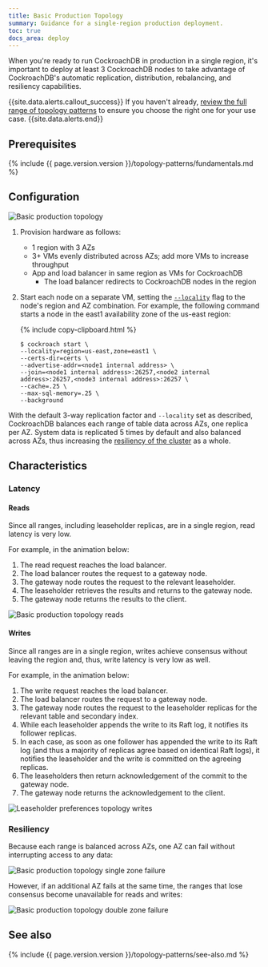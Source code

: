 ```yaml
---
title: Basic Production Topology
summary: Guidance for a single-region production deployment.
toc: true
docs_area: deploy
---
```


When you're ready to run CockroachDB in production in a single region, it's important to deploy at least 3 CockroachDB nodes to take advantage of CockroachDB's automatic replication, distribution, rebalancing, and resiliency capabilities.

{{site.data.alerts.callout_success}}
If you haven't already, [review the full range of topology patterns](topology-patterns.html) to ensure you choose the right one for your use case.
{{site.data.alerts.end}}

## Prerequisites

{% include {{ page.version.version }}/topology-patterns/fundamentals.md %}

## Configuration

<img src="{{ 'images/v22.2/topology-patterns/topology_basic_production1.png' | relative_url }}" alt="Basic production topology" style="max-width:100%" />

1. Provision hardware as follows:
    - 1 region with 3 AZs
    - 3+ VMs evenly distributed across AZs; add more VMs to increase throughput
    - App and load balancer in same region as VMs for CockroachDB
        - The load balancer redirects to CockroachDB nodes in the region

2. Start each node on a separate VM, setting the [`--locality`](cockroach-start.html#locality) flag to the node's region and AZ combination. For example, the following command starts a node in the east1 availability zone of the us-east region:

    {% include copy-clipboard.html %}
    ~~~ shell
    $ cockroach start \
    --locality=region=us-east,zone=east1 \
    --certs-dir=certs \
    --advertise-addr=<node1 internal address> \
    --join=<node1 internal address>:26257,<node2 internal address>:26257,<node3 internal address>:26257 \
    --cache=.25 \
    --max-sql-memory=.25 \
    --background
    ~~~

With the default 3-way replication factor and `--locality` set as described, CockroachDB balances each range of table data across AZs, one replica per AZ. System data is replicated 5 times by default and also balanced across AZs, thus increasing the [resiliency of the cluster](configure-replication-zones.html#create-a-replication-zone-for-a-system-range) as a whole.

## Characteristics

### Latency

#### Reads

Since all ranges, including leaseholder replicas, are in a single region, read latency is very low.

For example, in the animation below:

1. The read request reaches the load balancer.
2. The load balancer routes the request to a gateway node.
3. The gateway node routes the request to the relevant leaseholder.
4. The leaseholder retrieves the results and returns to the gateway node.
5. The gateway node returns the results to the client.

<img src="{{ 'images/v22.2/topology-patterns/topology_basic_production_reads.png' | relative_url }}" alt="Basic production topology reads" style="max-width:100%" />

#### Writes

Since all ranges are in a single region, writes achieve consensus without leaving the region and, thus, write latency is very low as well.

For example, in the animation below:

1. The write request reaches the load balancer.
2. The load balancer routes the request to a gateway node.
3. The gateway node routes the request to the leaseholder replicas for the relevant table and secondary index.
4. While each leaseholder appends the write to its Raft log, it notifies its follower replicas.
5. In each case, as soon as one follower has appended the write to its Raft log (and thus a majority of replicas agree based on identical Raft logs), it notifies the leaseholder and the write is committed on the agreeing replicas.
6. The leaseholders then return acknowledgement of the commit to the gateway node.
7. The gateway node returns the acknowledgement to the client.

<img src="{{ 'images/v22.2/topology-patterns/topology_basic_production_writes.gif' | relative_url }}" alt="Leaseholder preferences topology writes" style="max-width:100%" />

### Resiliency

Because each range is balanced across AZs, one AZ can fail without interrupting access to any data:

<img src="{{ 'images/v22.2/topology-patterns/topology_basic_production_resiliency1.png' | relative_url }}" alt="Basic production topology single zone failure" style="max-width:100%" />

However, if an additional AZ fails at the same time, the ranges that lose consensus become unavailable for reads and writes:

<img src="{{ 'images/v22.2/topology-patterns/topology_basic_production_resiliency2.png' | relative_url }}" alt="Basic production topology double zone failure" style="max-width:100%" />

## See also

{% include {{ page.version.version }}/topology-patterns/see-also.md %}
